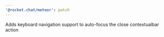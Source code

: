 ```yaml
---
'@rocket.chat/meteor': patch
---
```


Adds keyboard navigation support to auto-focus the close contextualbar action

